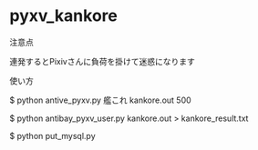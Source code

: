 pyxv_kankore
============
注意点

連発するとPixivさんに負荷を掛けて迷惑になります

使い方

$ python antive_pyxv.py 艦これ kankore.out 500 <PHPSESSIONID>

$ python antibay_pyxv_user.py kankore.out <PHPSESSIONID> > kankore_result.txt

$ python put_mysql.py
